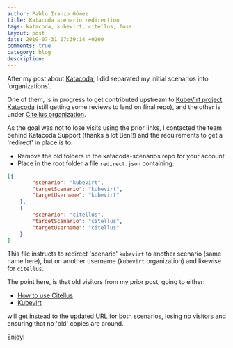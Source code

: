 ```yaml
---
author: Pablo Iranzo Gómez
title: Katacoda scenario redirection
tags: katacoda, kubevirt, citellus, foss
layout: post
date: 2019-07-31 07:39:14 +0200
comments: true
category: blog
description:
---
```


After my post about [Katacoda]({filename}2019-06-11-katacoda-scenario.md), I did separated my initial scenarios into 'organizations'.

One of them, is in progress to get contributed upstream to [KubeVirt project Katacoda](https://katacoda.com/kubevirt) (still getting some reviews to land on final repo), and the other is under [Citellus organization](https://katacoda.com/citellus).

As the goal was not to lose visits using the prior links, I contacted the team behind Katacoda Support (thanks a lot Ben!!) and the requirements to get a 'redirect' in place is to:

- Remove the old folders in the katacoda-scenarios repo for your account
- Place in the root folder a file `redirect.json` containing:
~~~json
[{
        "scenario": "kubevirt",
        "targetScenario": "kubevirt",
        "targetUsername": "kubevirt"
    },
    {
        "scenario": "citellus",
        "targetScenario": "citellus",
        "targetUsername": "citellus"
    }
]
~~~

This file instructs to redirect 'scenario' `kubevirt` to another scenario (same name here), but on another username (`kubevirt` organization) and likewise for `citellus`.

The point here, is that old visitors from my prior post, going to either:

- [How to use Citellus](https://www.katacoda.com/iranzo/scenarios/citellus)
- [Kubevirt](https://www.katacoda.com/iranzo/scenarios/kubevirt)

will get instead to the updated URL for both scenarios, losing no visitors and ensuring that no 'old' copies are around.

Enjoy!
